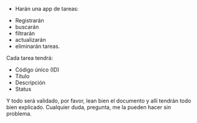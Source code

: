 - Harán una app de tareas:

* Registrarán
* buscarán
* filtrarán
* actualizarán
* eliminarán tareas.

Cada tarea tendrá:

- Código único (ID)
- Titulo
- Descripción
- Status

Y todo será validado, por favor, lean bien el documento y allí tendrán todo bien explicado.
Cualquier duda, pregunta, me la pueden hacer sin problema.
